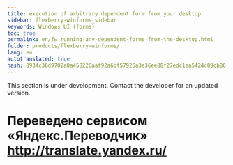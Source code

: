 ```yaml
--- 
title: execution of arbitrary dependent form from your desktop 
sidebar: flexberry-winforms_sidebar 
keywords: Windows UI (forms) 
toc: true 
permalink: en/fw_running-any-dependent-forms-from-the-desktop.html 
folder: products/flexberry-winforms/ 
lang: en 
autotranslated: true 
hash: 8934c36d9702a8a458226aaf92a6bf57926a3e36ee88f27edc1ea5424c09cb86 
--- 
```


This section is under development. Contact the developer for an updated version.


 # Переведено сервисом «Яндекс.Переводчик» http://translate.yandex.ru/